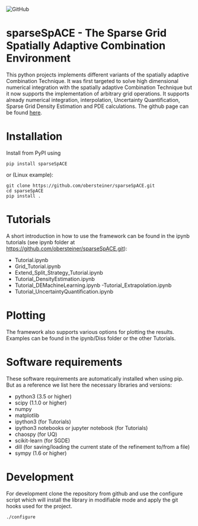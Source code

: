 ![GitHub](https://img.shields.io/github/license/obersteiner/sparseSpACE)

# sparseSpACE - The Sparse Grid Spatially Adaptive Combination Environment

This python projects implements different variants of the spatially adaptive Combination Technique. 
It was first targeted to solve high dimensional numerical integration with the spatially adaptive Combination Technique but it now supports the implementation of arbitrary grid operations. It supports already numerical integration, interpolation, Uncertainty Quantification, Sparse Grid Density Estimation and PDE calculations. The github page can be found [here](https://github.com/obersteiner/sparseSpACE.git).

# Installation
Install from PyPI using
```
pip install sparseSpACE
```
or (Linux example):
```
git clone https://github.com/obersteiner/sparseSpACE.git
cd sparseSpACE
pip install .
```
# Tutorials

A short introduction in how to use the framework can be found in the ipynb tutorials (see ipynb folder at https://github.com/obersteiner/sparseSpACE.git):
- Tutorial.ipynb
- Grid_Tutorial.ipynb
- Extend_Split_Strategy_Tutorial.ipynb
- Tutorial_DensityEstimation.ipynb
- Tutorial_DEMachineLearning.ipynb
-Tutorial_Extrapolation.ipynb
- Tutorial_UncertaintyQuantification.ipynb

# Plotting

The framework also supports various options for plotting the results. Examples can be found in the ipynb/Diss folder or the other Tutorials.

# Software requirements

These software requirements are automatically installed when using pip. But as a reference we list here the necessary libraries and versions:
- python3 (3.5 or higher)
- scipy (1.1.0 or higher)
- numpy
- matplotlib
- ipython3 (for Tutorials)
- ipython3 notebooks or jupyter notebook (for Tutorials)
- chaospy (for UQ)
- scikit-learn (for SGDE)
- dill (for saving/loading the current state of the refinement to/from a file)
- sympy (1.6 or higher)

# Development
For development clone the repository from github and use the configure script which will install the library in modifiable mode and apply the git hooks used for the project.
```
./configure 
```
